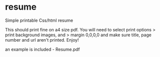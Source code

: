 # resume
Simple printable Css/html resume

This should print fine on a4 size pdf.  You will need to select print options > print background images, and > margin 0,0,0,0 and make sure title, page number and url aren't printed. Enjoy!

an example is included - Resume.pdf
